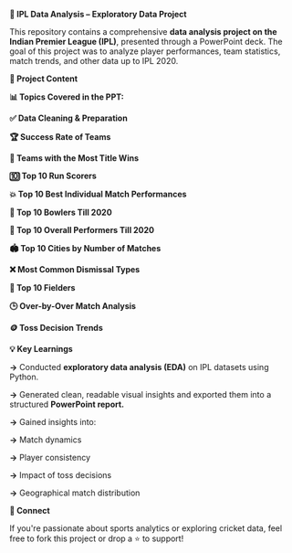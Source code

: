 **🏏 IPL Data Analysis – Exploratory Data Project**

This repository contains a comprehensive **data analysis project on the Indian Premier League (IPL)**, presented through a PowerPoint deck. The goal of this project was to analyze player performances, team statistics, match trends, and other data up to IPL 2020.

**📂 Project Content**

**📊 Topics Covered in the PPT:**

**✅ Data Cleaning & Preparation**

**🏆 Success Rate of Teams**

**🏅 Teams with the Most Title Wins**

**🔟 Top 10 Run Scorers**

**💥 Top 10 Best Individual Match Performances**

**🎯 Top 10 Bowlers Till 2020**

**🧢 Top 10 Overall Performers Till 2020**

**🏟️ Top 10 Cities by Number of Matches**

**❌ Most Common Dismissal Types**

**🧤 Top 10 Fielders**

**🕒 Over-by-Over Match Analysis**

**🪙 Toss Decision Trends**

**💡 Key Learnings**

**->** Conducted **exploratory data analysis (EDA)** on IPL datasets using Python.

**->** Generated clean, readable visual insights and exported them into a structured **PowerPoint report.**

**->** Gained insights into:

   **->** Match dynamics

   **->** Player consistency

   **->** Impact of toss decisions

   **->** Geographical match distribution

**🔗 Connect**

If you're passionate about sports analytics or exploring cricket data, feel free to fork this project or drop a ⭐ to support!
